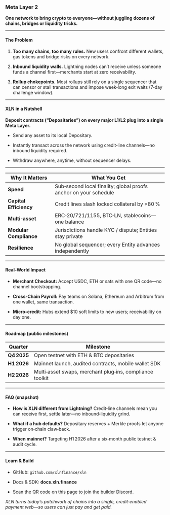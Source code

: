 
### Meta Layer 2

**One network to bring crypto to everyone—without juggling dozens of chains, bridges or liquidity tricks.**

---

#### The Problem

1. **Too many chains, too many rules.** New users confront different wallets, gas tokens and bridge risks on every network.
    
2. **Inbound liquidity walls.** Lightning nodes can’t receive unless someone funds a channel first—merchants start at zero receivability.
    
3. **Rollup chokepoints.** Most rollups still rely on a single sequencer that can censor or stall transactions and impose week‑long exit waits (7‑day challenge window).
    

---

#### XLN in a Nutshell

**Deposit contracts (“Depositaries”) on every major L1/L2 plug into a single Meta Layer.**

- Send any asset to its local Depositary.
    
- Instantly transact across the network using credit‑line channels—no inbound liquidity required.
    
- Withdraw anywhere, anytime, without sequencer delays.
    

---

|**Why It Matters**|**What You Get**|
|---|---|
|**Speed**|Sub‑second local finality; global proofs anchor on your schedule|
|**Capital Efficiency**|Credit lines slash locked collateral by >80 %|
|**Multi‑asset**|ERC‑20/721/1155, BTC‑LN, stablecoins—one balance|
|**Modular Compliance**|Jurisdictions handle KYC / dispute; Entities stay private|
|**Resilience**|No global sequencer; every Entity advances independently|

---

#### Real‑World Impact

- **Merchant Checkout:** Accept USDC, ETH or sats with one QR code—no channel bootstrapping.
    
- **Cross‑Chain Payroll:** Pay teams on Solana, Ethereum and Arbitrum from one wallet, same transaction.
    
- **Micro‑credit:** Hubs extend $10 soft limits to new users; receivability on day one.
    

---

#### Roadmap (public milestones)

|Quarter|Milestone|
|---|---|
|**Q4 2025**|Open testnet with ETH & BTC depositaries|
|**H1 2026**|Mainnet launch, audited contracts, mobile wallet SDK|
|**H2 2026**|Multi‑asset swaps, merchant plug‑ins, compliance toolkit|

---

#### FAQ (snapshot)

- **How is XLN different from Lightning?** Credit‑line channels mean you can receive first, settle later—no inbound‑liquidity grind.
    
- **What if a hub defaults?** Depositary reserves + Merkle proofs let anyone trigger on‑chain claw‑back.
    
- **When mainnet?** Targeting H1 2026 after a six‑month public testnet & audit cycle.
    

---

#### Learn & Build

- GitHub: `github.com/xlnfinance/xln`
    
- Docs & SDK: **docs.xln.finance**
    
- Scan the QR code on this page to join the builder Discord.
    

_XLN turns today’s patchwork of chains into a single, credit‑enabled payment web—so users can just pay and get paid._
